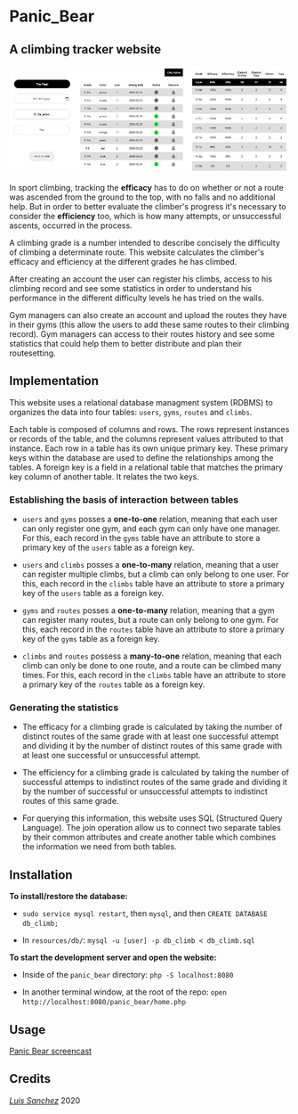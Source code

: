 # Panic_Bear

## A climbing tracker website 

<img src="resources/images/panic_bear_banner_1.jpg" width="1000">

In sport climbing, tracking the **efficacy** has to do on whether or not a route was ascended from the ground to the top, with no falls and no additional help. But in order to better evaluate the climber's progress it's necessary to consider the **efficiency** too, which is how many attempts, or unsuccessful ascents, occurred in the process.

A climbing grade is a number intended to describe concisely the difficulty of climbing a determinate route. This website calculates the climber's efficacy and efficiency at the different grades he has climbed.  

After creating an account the user can register his climbs, access to his climbing record and see some statistics in order to understand his performance in the different difficulty levels he has tried on the walls. 

Gym managers can also create an account and upload the routes they have in their gyms (this allow the users to add these same routes to their climbing record). Gym managers can access to their routes history and see some statistics that could help them to better distribute and plan their routesetting.

## Implementation

This website uses a relational database managment system (RDBMS) to organizes the data into four tables: `users`, `gyms`, `routes` and `climbs`.

Each table is composed of columns and rows. The rows represent instances or records of the table, and the columns represent values attributed to that instance. Each row in a table has its own unique primary key. These primary keys within the database are used to define the relationships among the tables. A foreign key is a field in a relational table that matches the primary key column of another table. It relates the two keys.

### Establishing the basis of interaction between tables

* `users` and `gyms` posses a **one-to-one** relation, meaning that each user can only register one gym, and each gym can only have one manager. For this, each record in the `gyms` table have an attribute to store a primary key of the `users` table as a foreign key.

* `users` and `climbs` posses a **one-to-many** relation, meaning that a user can register multiple climbs, but a climb can only belong to one user. For this, each record in the `climbs` table have an attribute to store a primary key of the `users` table as a foreign key.

* `gyms` and `routes` posses a **one-to-many** relation, meaning that a gym can register many routes, but a route can only belong to one gym. For this, each record in the `routes` table have an attribute to store a primary key of the `gyms` table as a foreign key.

* `climbs` and `routes` possess a **many-to-one** relation, meaning that each climb can only be done to one route, and a route can be climbed many times. For this, each record in the `climbs` table have an attribute to store a primary key of the `routes` table as a foreign key. 

### Generating the statistics

* The efficacy for a climbing grade is calculated by taking the number of distinct routes of the same grade with at least one successful attempt and dividing it by the number of distinct routes of this same grade with at least one successful or unsuccessful attempt.

* The efficiency for a climbing grade is calculated by taking the number of successful attemps to indistinct routes of the same grade and dividing it by the number of successful or unsuccessful attempts to indistinct routes of this same grade.

* For querying this information, this website uses SQL (Structured Query Language). The join operation allow us to connect two separate tables by their common attributes and create another table which combines the information we need from both tables.

## Installation

**To install/restore the database:**

* `sudo service mysql restart`, then `mysql`, and then `CREATE DATABASE db_climb;` 

* In `resources/db/`: `mysql -u [user] -p db_climb < db_climb.sql`

**To start the development server and open the website:**

* Inside of the `panic_bear` directory: `php -S localhost:8080`

* In another terminal window, at the root of the repo: `open http://localhost:8080/panic_bear/home.php`

## Usage
[Panic Bear screencast][screencast]

## Credits
[*Luis Sanchez*][linkedin] 2020

[screencast]: https://drive.google.com/file/d/1a4Ch8h2OsDy9PqTDy9724INUsbdafSy-/view
[linkedin]: https://www.linkedin.com/in/luis-sanchez-13bb3b189/


